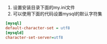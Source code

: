 1. 设置安装目录下面的my.ini文件
2. 可以使用下面的代码设置mysql的默认字符集
```ini
[mysql]
default-character-set = utf8
[mysqld]
character-set-server=utf8
```